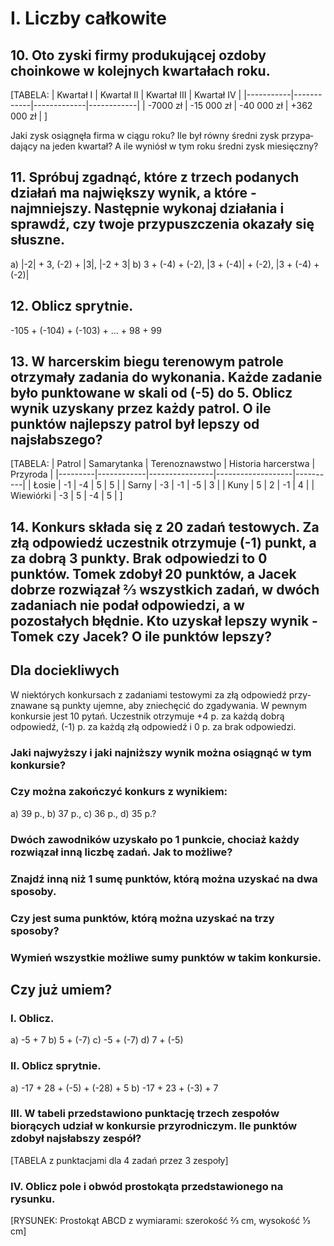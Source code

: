 # I. Liczby całkowite

## 10. Oto zyski firmy produkującej ozdoby choinkowe w kolejnych kwartałach roku.

[TABELA:
| Kwartał I | Kwartał II | Kwartał III | Kwartał IV |
|-----------|------------|-------------|------------|
| -7000 zł  | -15 000 zł | -40 000 zł  | +362 000 zł |
]

Jaki zysk osiągnęła firma w ciągu roku? Ile był równy średni zysk przypa­dający na jeden kwartał? A ile wyniósł w tym roku średni zysk miesięczny?

## 11. Spróbuj zgadnąć, które z trzech podanych działań ma największy wynik, a które - najmniejszy. Następnie wykonaj działania i sprawdź, czy twoje przypuszczenia okazały się słuszne.

a) |-2| + 3,     (-2) + |3|,     |-2 + 3|
b) 3 + (-4) + (-2),     |3 + (-4)| + (-2),     |3 + (-4) + (-2)|

## 12. Oblicz sprytnie.

-105 + (-104) + (-103) + ... + 98 + 99

## 13. W harcerskim biegu terenowym patrole otrzymały zadania do wykonania. Każde zadanie było punktowane w skali od (-5) do 5. Oblicz wynik uzyskany przez każdy patrol. O ile punktów najlepszy patrol był lepszy od najsłabszego?

[TABELA:
| Patrol | Samarytanka | Terenoznawstwo | Historia harcerstwa | Przyroda |
|---------|------------|----------------|-------------------|----------|
| Łosie | -1 | -4 | 5 | 5 |
| Sarny | -3 | -1 | -5 | 3 |
| Kuny | 5 | 2 | -1 | 4 |
| Wiewiórki | -3 | 5 | -4 | 5 |
]

## 14. Konkurs składa się z 20 zadań testowych. Za złą odpowiedź uczestnik otrzymuje (-1) punkt, a za dobrą 3 punkty. Brak odpowiedzi to 0 punktów. Tomek zdobył 20 punktów, a Jacek dobrze rozwiązał ⅔ wszystkich zadań, w dwóch zadaniach nie podał odpowiedzi, a w pozostałych błędnie. Kto uzyskał lepszy wynik - Tomek czy Jacek? O ile punktów lepszy?

## Dla dociekliwych

W niektórych konkursach z zadaniami testowymi za złą odpowiedź przy­znawane są punkty ujemne, aby zniechęcić do zgadywania.
W pewnym konkursie jest 10 pytań. Uczestnik otrzymuje +4 p. za każdą dobrą odpowiedź, (-1) p. za każdą złą odpowiedź i 0 p. za brak odpowiedzi.

### Jaki najwyższy i jaki najniższy wynik można osiągnąć w tym konkursie?

### Czy można zakończyć konkurs z wynikiem:
a) 39 p.,     b) 37 p.,     c) 36 p.,     d) 35 p.?

### Dwóch zawodników uzyskało po 1 punkcie, chociaż każdy rozwiązał inną liczbę zadań. Jak to możliwe?

### Znajdź inną niż 1 sumę punktów, którą można uzyskać na dwa sposoby.

### Czy jest suma punktów, którą można uzyskać na trzy sposoby?

### Wymień wszystkie możliwe sumy punktów w takim konkursie.

## Czy już umiem?

### I. Oblicz.
a) -5 + 7     b) 5 + (-7)     c) -5 + (-7)     d) 7 + (-5)

### II. Oblicz sprytnie.
a) -17 + 28 + (-5) + (-28) + 5     b) -17 + 23 + (-3) + 7

### III. W tabeli przedstawiono punktację trzech zespołów biorących udział w konkursie przyrodniczym. Ile punktów zdobył najsłabszy zespół?

[TABELA z punktacjami dla 4 zadań przez 3 zespoły]

### IV. Oblicz pole i obwód prostokąta przedstawionego na rysunku.

[RYSUNEK: Prostokąt ABCD z wymiarami: szerokość ⅔ cm, wysokość ⅓ cm]
